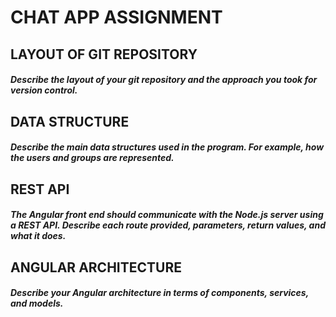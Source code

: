 # CHAT APP ASSIGNMENT
### 

## LAYOUT OF GIT REPOSITORY 
#### *Describe the layout of your git repository and the approach you took for version control.*

## DATA STRUCTURE
#### *Describe the main data structures used in the program. For example, how the users and groups are represented.*

## REST API
#### *The Angular front end should communicate with the Node.js server using a REST API. Describe each route provided, parameters, return values, and what it does.*

## ANGULAR ARCHITECTURE
#### *Describe your Angular architecture in terms of components, services, and models.*



